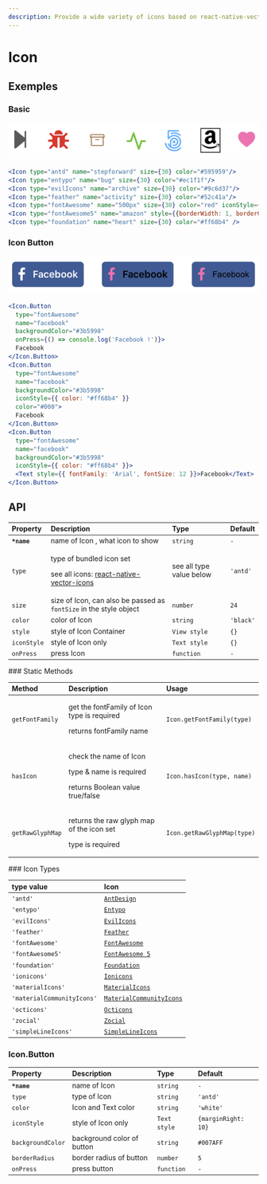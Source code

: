 ```yaml
---
description: Provide a wide variety of icons based on react-native-vector-icons
---
```


# Icon

## Exemples

### Basic

![Base Usage](../.gitbook/assets/icon_base.png)

```jsx
<Icon type="antd" name="stepforward" size={30} color="#595959"/>
<Icon type="entypo" name="bug" size={30} color="#ec1f1f"/>
<Icon type="evilIcons" name="archive" size={30} color="#9c6d37"/>
<Icon type="feather" name="activity" size={30} color="#52c41a"/>
<Icon type="fontAwesome" name="500px" size={30} color="red" iconStyle={{color: '#40a9ff'}} />
<Icon type="fontAwesome5" name="amazon" style={{borderWidth: 1, borderColor: '#000', borderStyle: 'solid'}} size={30} />
<Icon type="foundation" name="heart" size={30} color="#ff68b4" />
```

### Icon Button

![Icon buttons](../.gitbook/assets/icon_buttons.png)



```jsx
<Icon.Button
  type="fontAwesome"
  name="facebook"
  backgroundColor="#3b5998"
  onPress={() => console.log('Facebook !')}>
  Facebook
</Icon.Button>
<Icon.Button
  type="fontAwesome"
  name="facebook"
  backgroundColor="#3b5998"
  iconStyle={{ color: "#ff68b4" }}
  color="#000">
  Facebook
</Icon.Button>
<Icon.Button
  type="fontAwesome"
  name="facebook"
  backgroundColor="#3b5998"
  iconStyle={{ color: "#ff68b4" }}>
  <Text style={{ fontFamily: 'Arial', fontSize: 12 }}>Facebook</Text>
</Icon.Button>
```

## API

<table>
  <thead>
    <tr>
      <th style="text-align:left">Property</th>
      <th style="text-align:left">Description</th>
      <th style="text-align:left">Type</th>
      <th style="text-align:left">Default</th>
    </tr>
  </thead>
  <tbody>
    <tr>
      <td style="text-align:left"><b><code>*name</code></b>
      </td>
      <td style="text-align:left">name of Icon , what icon to show</td>
      <td style="text-align:left"><code>string</code>
      </td>
      <td style="text-align:left"><code>-</code>
      </td>
    </tr>
    <tr>
      <td style="text-align:left"><code>type</code>
      </td>
      <td style="text-align:left">
        <p>type of bundled icon set</p>
        <p>see all icons: <a href="https://github.com/oblador/react-native-vector-icons#bundled-icon-sets">react-native-vector-icons</a>
        </p>
      </td>
      <td style="text-align:left">see all type value below</td>
      <td style="text-align:left"><code>&apos;antd&apos;</code>
      </td>
    </tr>
    <tr>
      <td style="text-align:left"><code>size</code>
      </td>
      <td style="text-align:left">size of Icon, can also be passed as <code>fontSize</code> in the style object</td>
      <td
      style="text-align:left"><code>number</code>
        </td>
        <td style="text-align:left"><code>24</code>
        </td>
    </tr>
    <tr>
      <td style="text-align:left"><code>color</code>
      </td>
      <td style="text-align:left">color of Icon</td>
      <td style="text-align:left"><code>string</code>
      </td>
      <td style="text-align:left"><code>&apos;black&apos;</code>
      </td>
    </tr>
    <tr>
      <td style="text-align:left"><code>style</code>
      </td>
      <td style="text-align:left">style of Icon Container</td>
      <td style="text-align:left"><code>View style</code>
      </td>
      <td style="text-align:left"><code>{}</code>
      </td>
    </tr>
    <tr>
      <td style="text-align:left"><code>iconStyle</code>
      </td>
      <td style="text-align:left">style of Icon only</td>
      <td style="text-align:left"><code>Text style</code>
      </td>
      <td style="text-align:left"><code>{}</code>
      </td>
    </tr>
    <tr>
      <td style="text-align:left"><code>onPress</code>
      </td>
      <td style="text-align:left">press Icon</td>
      <td style="text-align:left"><code>function</code>
      </td>
      <td style="text-align:left"><code>-</code>
      </td>
    </tr>
  </tbody>
</table>### Static Methods

<table>
  <thead>
    <tr>
      <th style="text-align:left">Method</th>
      <th style="text-align:left">Description</th>
      <th style="text-align:left">Usage</th>
    </tr>
  </thead>
  <tbody>
    <tr>
      <td style="text-align:left"><code>getFontFamily</code>
      </td>
      <td style="text-align:left">
        <p>get the fontFamily of Icon
          <br />type is required</p>
        <p>returns fontFamily name</p>
      </td>
      <td style="text-align:left"><code>Icon.getFontFamily(type)</code>
      </td>
    </tr>
    <tr>
      <td style="text-align:left"><code>hasIcon</code>
      </td>
      <td style="text-align:left">
        <p>check the name of Icon</p>
        <p>type &amp; name is required</p>
        <p>returns Boolean value true/false</p>
      </td>
      <td style="text-align:left"><code>Icon.hasIcon(type, name)</code>
      </td>
    </tr>
    <tr>
      <td style="text-align:left"><code>getRawGlyphMap</code>
      </td>
      <td style="text-align:left">
        <p>returns the raw glyph map of the icon set</p>
        <p>type is required</p>
      </td>
      <td style="text-align:left"><code>Icon.getRawGlyphMap(type)</code>
      </td>
    </tr>
  </tbody>
</table>### Icon Types

| type value | Icon |
| :--- | :--- |
| `'antd'` | [`AntDesign`](https://ant.design/) |
| `'entypo'`  | [`Entypo`](http://entypo.com/) |
| `'evilIcons'` | [`EvilIcons`](http://evil-icons.io/) |
| `'feather'` | [`Feather`](http://feathericons.com/) |
| `'fontAwesome'` | [`FontAwesome`](http://fortawesome.github.io/Font-Awesome/icons/) |
| `'fontAwesome5'` | [`FontAwesome 5`](https://fontawesome.com/) |
| `'foundation'` | [`Foundation`](http://zurb.com/playground/foundation-icon-fonts-3) |
| `'ionicons'` | [`Ionicons`](https://ionicons.com/) |
| `'materialIcons'` | [`MaterialIcons`](https://www.google.com/design/icons/) |
| `'materialCommunityIcons'` | [`MaterialCommunityIcons`](https://materialdesignicons.com/) |
| `'octicons'` | [`Octicons`](http://octicons.github.com/) |
| `'zocial'` | [`Zocial`](http://zocial.smcllns.com/) |
| `'simpleLineIcons'` | [`SimpleLineIcons`](https://simplelineicons.github.io/) |

### Icon.Button

| Property | Description | Type | Default |
| :--- | :--- | :--- | :--- |
| **`*name`** | name of Icon | `string` | `-` |
| `type` | type of Icon | `string` | `'antd'` |
| `color` | Icon and Text color | `string` | `'white'` |
| `iconStyle` | style of Icon only | `Text style` | `{marginRight: 10}` |
| `backgroundColor` | background color of button | `string` | `#007AFF` |
| `borderRadius` | border radius of button | `number` | `5` |
| `onPress` | press button | `function` | `-` |

